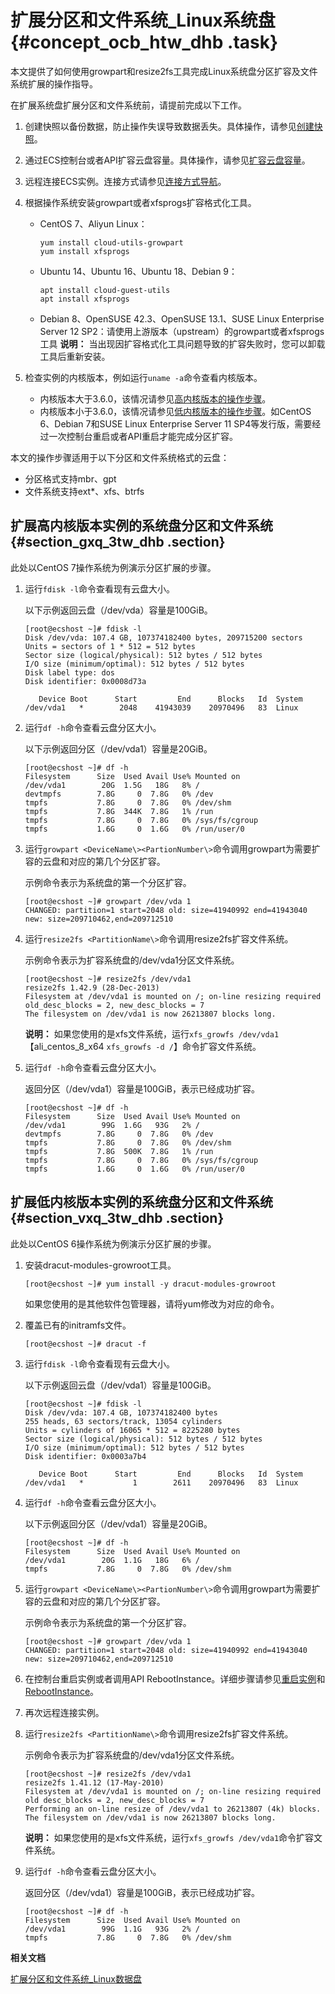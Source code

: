 # 扩展分区和文件系统\_Linux系统盘 {#concept_ocb_htw_dhb .task}

本文提供了如何使用growpart和resize2fs工具完成Linux系统盘分区扩容及文件系统扩展的操作指导。

在扩展系统盘扩展分区和文件系统前，请提前完成以下工作。

1.  创建快照以备份数据，防止操作失误导致数据丢失。具体操作，请参见[创建快照](intl.zh-CN/快照/使用快照/创建快照.md#)。
2.  通过ECS控制台或者API扩容云盘容量。具体操作，请参见[扩容云盘容量](intl.zh-CN/块存储/云盘/扩容云盘/离线扩容云盘.md#)。
3.  远程连接ECS实例。连接方式请参见[连接方式导航](../intl.zh-CN/实例/连接实例/连接方式导航.md#)。
4.  根据操作系统安装growpart或者xfsprogs扩容格式化工具。

    -   CentOS 7、Aliyun Linux：

        ``` {#codeblock_ogy_lg3_bs1}
        yum install cloud-utils-growpart
        yum install xfsprogs
        ```

    -   Ubuntu 14、Ubuntu 16、Ubuntu 18、Debian 9：

        ``` {#codeblock_xq6_w4b_vxd}
        apt install cloud-guest-utils
        apt install xfsprogs
        ```

    -   Debian 8、OpenSUSE 42.3、OpenSUSE 13.1、SUSE Linux Enterprise Server 12 SP2：请使用上游版本（upstream）的growpart或者xfsprogs工具
    **说明：** 当出现因扩容格式化工具问题导致的扩容失败时，您可以卸载工具后重新安装。

5.  检查实例的内核版本，例如运行`uname -a`命令查看内核版本。
    -   内核版本大于3.6.0，该情况请参见[高内核版本的操作步骤](#section_gxq_3tw_dhb)。
    -   内核版本小于3.6.0，该情况请参见[低内核版本的操作步骤](#section_vxq_3tw_dhb)。如CentOS 6、Debian 7和SUSE Linux Enterprise Server 11 SP4等发行版，需要经过一次控制台重启或者API重启才能完成分区扩容。

本文的操作步骤适用于以下分区和文件系统格式的云盘：

-   分区格式支持mbr、gpt
-   文件系统支持ext\*、xfs、btrfs

## 扩展高内核版本实例的系统盘分区和文件系统 {#section_gxq_3tw_dhb .section}

此处以CentOS 7操作系统为例演示分区扩展的步骤。

1.  运行`fdisk -l`命令查看现有云盘大小。 

    以下示例返回云盘（/dev/vda）容量是100GiB。

    ``` {#codeblock_8pc_vjd_skw .screen}
    [root@ecshost ~]# fdisk -l
    Disk /dev/vda: 107.4 GB, 107374182400 bytes, 209715200 sectors
    Units = sectors of 1 * 512 = 512 bytes
    Sector size (logical/physical): 512 bytes / 512 bytes
    I/O size (minimum/optimal): 512 bytes / 512 bytes
    Disk label type: dos
    Disk identifier: 0x0008d73a
    
       Device Boot      Start         End      Blocks   Id  System
    /dev/vda1   *        2048    41943039    20970496   83  Linux
    ```

2.  运行`df -h`命令查看云盘分区大小。 

    以下示例返回分区（/dev/vda1）容量是20GiB。

    ``` {#codeblock_udy_9hk_88r .screen}
    [root@ecshost ~]# df -h
    Filesystem      Size  Used Avail Use% Mounted on
    /dev/vda1        20G  1.5G   18G   8% /
    devtmpfs        7.8G     0  7.8G   0% /dev
    tmpfs           7.8G     0  7.8G   0% /dev/shm
    tmpfs           7.8G  344K  7.8G   1% /run
    tmpfs           7.8G     0  7.8G   0% /sys/fs/cgroup
    tmpfs           1.6G     0  1.6G   0% /run/user/0
    ```

3.  运行`growpart <DeviceName\><PartionNumber\>`命令调用growpart为需要扩容的云盘和对应的第几个分区扩容。 

    示例命令表示为系统盘的第一个分区扩容。

    ``` {#codeblock_mmh_0po_f0o .screen}
    [root@ecshost ~]# growpart /dev/vda 1
    CHANGED: partition=1 start=2048 old: size=41940992 end=41943040 new: size=209710462,end=209712510
    ```

4.  运行`resize2fs <PartitionName\>`命令调用resize2fs扩容文件系统。 

    示例命令表示为扩容系统盘的/dev/vda1分区文件系统。

    ``` {#codeblock_shm_afe_40v .screen}
    [root@ecshost ~]# resize2fs /dev/vda1
    resize2fs 1.42.9 (28-Dec-2013)
    Filesystem at /dev/vda1 is mounted on /; on-line resizing required
    old_desc_blocks = 2, new_desc_blocks = 7
    The filesystem on /dev/vda1 is now 26213807 blocks long.
    ```

    **说明：** 如果您使用的是xfs文件系统，运行`xfs_growfs /dev/vda1`【ali_centos_8_x64 `xfs_growfs -d /`】命令扩容文件系统。

5.  运行`df -h`命令查看云盘分区大小。 

    返回分区（/dev/vda1）容量是100GiB，表示已经成功扩容。

    ``` {#codeblock_pzi_lh8_omf .screen}
    [root@ecshost ~]# df -h
    Filesystem      Size  Used Avail Use% Mounted on
    /dev/vda1        99G  1.6G   93G   2% /
    devtmpfs        7.8G     0  7.8G   0% /dev
    tmpfs           7.8G     0  7.8G   0% /dev/shm
    tmpfs           7.8G  500K  7.8G   1% /run
    tmpfs           7.8G     0  7.8G   0% /sys/fs/cgroup
    tmpfs           1.6G     0  1.6G   0% /run/user/0
    ```


## 扩展低内核版本实例的系统盘分区和文件系统 {#section_vxq_3tw_dhb .section}

此处以CentOS 6操作系统为例演示分区扩展的步骤。

1.  安装dracut-modules-growroot工具。 

    ``` {#screen_qfn_hl7_fxl .screen}
    [root@ecshost ~]# yum install -y dracut-modules-growroot
    ```

    如果您使用的是其他软件包管理器，请将yum修改为对应的命令。

2.  覆盖已有的initramfs文件。 

    ``` {#screen_des_vmf_yl0 .screen}
    [root@ecshost ~]# dracut -f
    ```

3.  运行`fdisk -l`命令查看现有云盘大小。 

    以下示例返回云盘（/dev/vda1）容量是100GiB。

    ``` {#codeblock_25o_it5_usi .screen}
    [root@ecshost ~]# fdisk -l
    Disk /dev/vda: 107.4 GB, 107374182400 bytes
    255 heads, 63 sectors/track, 13054 cylinders
    Units = cylinders of 16065 * 512 = 8225280 bytes
    Sector size (logical/physical): 512 bytes / 512 bytes
    I/O size (minimum/optimal): 512 bytes / 512 bytes
    Disk identifier: 0x0003a7b4
    
       Device Boot      Start         End      Blocks   Id  System
    /dev/vda1   *           1        2611    20970496   83  Linux
    ```

4.  运行`df -h`命令查看云盘分区大小。 

    以下示例返回分区（/dev/vda1）容量是20GiB。

    ``` {#codeblock_ncv_9e3_knv .screen}
    [root@ecshost ~]# df -h
    Filesystem      Size  Used Avail Use% Mounted on
    /dev/vda1        20G  1.1G   18G   6% /
    tmpfs           7.8G     0  7.8G   0% /dev/shm
    ```

5.  运行`growpart <DeviceName\><PartionNumber\>`命令调用growpart为需要扩容的云盘和对应的第几个分区扩容。 

    示例命令表示为系统盘的第一个分区扩容。

    ``` {#codeblock_4ng_lhe_ldn .screen}
    [root@ecshost ~]# growpart /dev/vda 1
    CHANGED: partition=1 start=2048 old: size=41940992 end=41943040 new: size=209710462,end=209712510
    ```

6.  在控制台重启实例或者调用API RebootInstance。详细步骤请参见[重启实例](../intl.zh-CN/实例/管理实例/重启实例.md#)和[RebootInstance](../intl.zh-CN/API参考/实例/RebootInstance.md#)。
7.  再次远程连接实例。
8.  运行`resize2fs <PartitionName\>`命令调用resize2fs扩容文件系统。 

    示例命令表示为扩容系统盘的/dev/vda1分区文件系统。

    ``` {#codeblock_9rm_xyq_w6r .screen}
    [root@ecshost ~]# resize2fs /dev/vda1
    resize2fs 1.41.12 (17-May-2010)
    Filesystem at /dev/vda1 is mounted on /; on-line resizing required
    old desc_blocks = 2, new_desc_blocks = 7
    Performing an on-line resize of /dev/vda1 to 26213807 (4k) blocks.
    The filesystem on /dev/vda1 is now 26213807 blocks long.
    ```

    **说明：** 如果您使用的是xfs文件系统，运行`xfs_growfs /dev/vda1`命令扩容文件系统。

9.  运行`df -h`命令查看云盘分区大小。 

    返回分区（/dev/vda1）容量是100GiB，表示已经成功扩容。

    ``` {#codeblock_ddx_qhd_3aq .screen}
    [root@ecshost ~]# df -h
    Filesystem      Size  Used Avail Use% Mounted on
    /dev/vda1        99G  1.1G   93G   2% /
    tmpfs           7.8G     0  7.8G   0% /dev/shm
    ```


**相关文档**  


[扩展分区和文件系统\_Linux数据盘](intl.zh-CN/块存储/云盘/扩容云盘/扩展分区和文件系统_Linux数据盘.md#)

